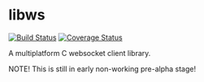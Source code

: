 libws
=====

[![Build Status](https://travis-ci.org/JoakimSoderberg/libws.png?branch=master)](https://travis-ci.org/JoakimSoderberg/libws) [![Coverage Status](https://coveralls.io/repos/JoakimSoderberg/libws/badge.png)](https://coveralls.io/r/JoakimSoderberg/libws)

A multiplatform C websocket client library.

NOTE! This is still in early non-working pre-alpha stage!
